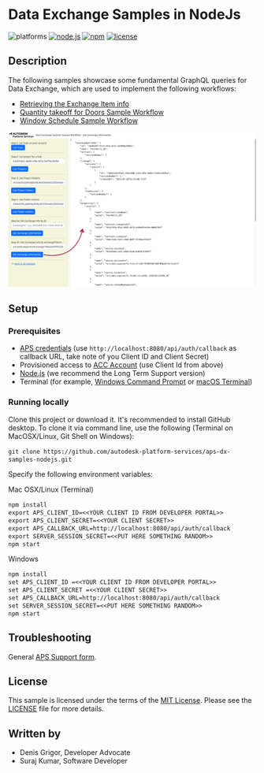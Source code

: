 # Data Exchange Samples in NodeJs

![platforms](https://img.shields.io/badge/platform-windows%20%7C%20osx%20%7C%20linux-lightgray.svg)
[![node.js](https://img.shields.io/badge/Node.js-16.16-blue.svg)](https://nodejs.org)
[![npm](https://img.shields.io/badge/npm-8.11-blue.svg)](https://www.npmjs.com/)
[![license](https://img.shields.io/:license-mit-green.svg)](https://opensource.org/licenses/MIT)

## Description

The following samples showcase some fundamental GraphQL queries for Data Exchange, which are used to implement the following workflows:

- [Retrieving the Exchange Item info](./ExchangeItemInfo.md)
- [Quantity takeoff for Doors Sample Workflow](./QuantityTakeOff.md)
- [Window Schedule Sample Workflow](./Schedule.md)

![thumbnail](./images/exchangeInfo1.png)

## Setup

### Prerequisites

- [APS credentials](https://forge.autodesk.com/en/docs/oauth/v2/tutorials/create-app) (use `http://localhost:8080/api/auth/callback` as callback URL, take note of you Client ID and Client Secret)
- Provisioned access to [ACC Account](https://forge.autodesk.com/en/docs/bim360/v1/tutorials/getting-started/manage-access-to-docs/) (use Client Id from above)
- [Node.js](https://nodejs.org) (we recommend the Long Term Support version)
- Terminal (for example, [Windows Command Prompt](https://en.wikipedia.org/wiki/Cmd.exe)
or [macOS Terminal](https://support.apple.com/guide/terminal/welcome/mac))

### Running locally

Clone this project or download it. It's recommended to install GitHub desktop. 
To clone it via command line, use the following (Terminal on MacOSX/Linux, Git Shell on Windows):

    git clone https://github.com/autodesk-platform-services/aps-dx-samples-nodejs.git

Specify the following environment variables:

Mac OSX/Linux (Terminal)

    npm install
    export APS_CLIENT_ID=<<YOUR CLIENT ID FROM DEVELOPER PORTAL>>
    export APS_CLIENT_SECRET=<<YOUR CLIENT SECRET>>
    export APS_CALLBACK_URL=http://localhost:8080/api/auth/callback
    export SERVER_SESSION_SECRET=<<PUT HERE SOMETHING RANDOM>>
    npm start

Windows

    npm install
    set APS_CLIENT_ID =<<YOUR CLIENT ID FROM DEVELOPER PORTAL>>
    set APS_CLIENT_SECRET =<<YOUR CLIENT SECRET>>
    set APS_CALLBACK_URL=http://localhost:8080/api/auth/callback
    set SERVER_SESSION_SECRET=<<PUT HERE SOMETHING RANDOM>>
    npm start

## Troubleshooting

General [APS Support form](https://forge.autodesk.com/en/support/get-help).

## License

This sample is licensed under the terms of the [MIT License](http://opensource.org/licenses/MIT).
Please see the [LICENSE](LICENSE) file for more details.

## Written by

- Denis Grigor, Developer Advocate
- Suraj Kumar, Software Developer 
